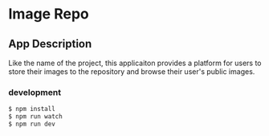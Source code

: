 # Image Repo

## App Description

Like the name of the project, this applicaiton provides a platform for users to store their images to the repository and browse their user's public images.  

### development
```bash
$ npm install
$ npm run watch
$ npm run dev
```


